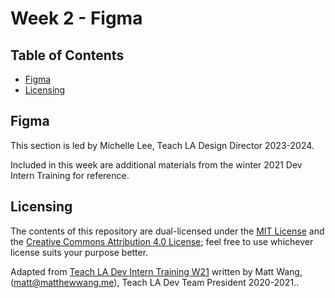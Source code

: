 # Week 2 - Figma <!-- omit in toc -->

## Table of Contents <!-- omit in toc -->

- [Figma](#figma)
- [Licensing](#licensing)

## Figma

This section is led by Michelle Lee, Teach LA Design Director 2023-2024.

Included in this week are additional materials from the winter 2021 Dev Intern Training for reference.

## Licensing

The contents of this repository are dual-licensed under the [MIT License](https://github.com/uclaacm/tla-dev-intern-training-w24/blob/main/LICENSE) and the [Creative Commons Attribution 4.0 License](https://creativecommons.org/licenses/by/4.0/); feel free to use whichever license suits your purpose better.

Adapted from [Teach LA Dev Intern Training W21](https://github.com/uclaacm/tla-dev-intern-training-w21) written by Matt Wang, (matt@matthewwang.me), Teach LA Dev Team President 2020-2021..  